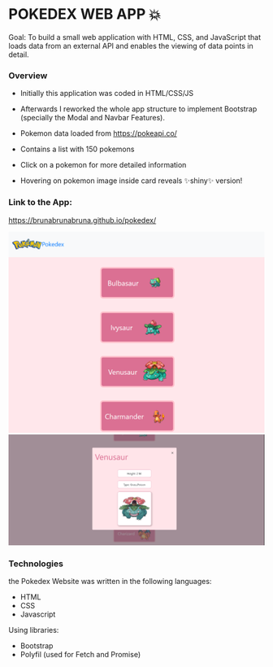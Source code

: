 # POKEDEX WEB APP 💥

Goal: To build a small web application with HTML, CSS, and JavaScript that loads
data from an external API and enables the viewing of data points in detail.

### Overview

- Initially this application was coded in HTML/CSS/JS
- Afterwards I reworked the whole app structure to implement Bootstrap (specially the Modal and Navbar Features).

- Pokemon data loaded from https://pokeapi.co/

- Contains a list with 150 pokemons
- Click on a pokemon for more detailed information
- Hovering on pokemon image inside card reveals ✨shiny✨ version!

### Link to the App:

https://brunabrunabruna.github.io/pokedex/

![screenshot of the pokedex app](./img/pokedex-screenshot1.png)
![screenshot of the pokedex app](./img/pokedex-screenshot2.png)

### Technologies

the Pokedex Website was written in the following languages:

- HTML
- CSS
- Javascript

Using libraries:

- Bootstrap
- Polyfil (used for Fetch and Promise)
